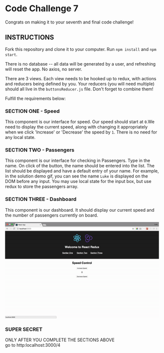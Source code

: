 # Code Challenge 7

Congrats on making it to your seventh and final code challenge!

## INSTRUCTIONS
Fork this repository and clone it to your computer. Run `npm install` and `npm start`.

There is no database -- all data will be generated by a user, and refreshing will reset the app. No axios, no server.

There are 3 views. Each view needs to be hooked up to redux, with actions and reducers being defined by you. Your reducers (you will need multiple) should all live in the `buttonsReducer.js` file. Don't forget to combine them!

Fulfill the requirements below:

### SECTION ONE - Speed

This component is our interface for speed. Our speed should start at `0`.We need to display the current speed, along with changing it appropriately when we click 'Increase' or 'Decrease' the speed by `1`. There is no need for any local state.

### SECTION TWO - Passengers

This component is our interface for checking in Passengers. Type in the name. On click of the button, the name should be entered into the list. The list should be displayed and have a default entry of your name. For example, in the solution demo gif, you can see the name `Luke` is displayed on the DOM before any input. You may use local state for the input box, but use redux to store the passengers array.

### SECTION THREE - Dashboard

This component is our dashboard. It should display our current speed and the number of passengers currently on board. 

![Solution Demo](solution-demo.gif)

### SUPER SECRET

ONLY AFTER YOU COMPLETE THE SECTIONS ABOVE  
go to http:localhost:3000/4
